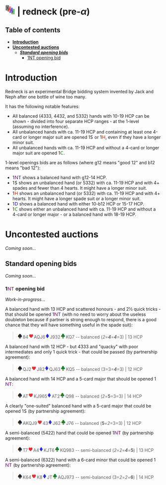 # ![redneck](https://raw.githubusercontent.com/aornota/redneck/main/src/resources/tpoc-32x32.png) | redneck (pre-_α_)


## Table of contents

* [**Introduction**](#Introduction)
* [**Uncontested auctions**](#Uncontested_auctions)
  * [_**Standard opening bids**_](#Standard_opening_bids)
    * [1NT opening bid](#1NT_opening_bid)

# <a name="Introduction"> Introduction

Redneck is an experimental Bridge bidding system invented by Jack and Neph after one bottle of wine too many.

It has the following notable features:

- All balanced (4333, 4432, and 5332) hands with 10-19 HCP can be shown - divided into four separate HCP ranges - at the 1-level (assuming no interference).
- All unbalanced hands with ca. 11-19 HCP and containing at least one 4-card or longer major suit are opened 1![S](https://raw.githubusercontent.com/aornota/redneck/main/src/resources/S.png) or 1![H](https://raw.githubusercontent.com/aornota/redneck/main/src/resources/H.png), even if they have a longer minor suit.
- All unbalanced hands with ca. 11-19 HCP and without a 4-card or longer major suit are opened 1![C](https://raw.githubusercontent.com/aornota/redneck/main/src/resources/C.png).

1-level openings bids are as follows (where g12 means "good 12" and b12 means "bad 12"):

- 1![NT](https://raw.githubusercontent.com/aornota/redneck/main/src/resources/NT.png) shows a balanced hand with g12-14 HCP.
- 1![S](https://raw.githubusercontent.com/aornota/redneck/main/src/resources/S.png) shows an unbalanced hand (or 5332) with ca. 11-19 HCP and with 4+ spades and fewer than 4 hearts. It might have a longer minor suit.
- 1![H](https://raw.githubusercontent.com/aornota/redneck/main/src/resources/H.png) shows an unbalanced hand (or 5332) with ca. 11-19 HCP and with 4+ hearts. It might have a longer spade suit or a longer minor suit.
- 1![D](https://raw.githubusercontent.com/aornota/redneck/main/src/resources/D.png) shows a balanced hand with either 10-b12 HCP or 15-17 HCP.
- 1![C](https://raw.githubusercontent.com/aornota/redneck/main/src/resources/C.png) shows either an unbalanced hand with ca. 11-19 HCP and without a 4-card or longer major - or a balanced hand with 18-19 HCP.



# <a name="Uncontested_auctions"> Uncontested auctions

_Coming soon..._




## <a name="Standard_opening_bids"> Standard opening bids

_Coming soon..._



### <a name="1NT_opening_bid"> 1![NT](https://raw.githubusercontent.com/aornota/redneck/main/src/resources/NT.png) opening bid

_Work-in-progress..._


A balanced hand with 13 HCP and scattered honours - and 2½ quick tricks - that should be opened 1![NT](https://raw.githubusercontent.com/aornota/redneck/main/src/resources/NT.png) (with no need to worry about the useless doubleton because if partner is strong enough to respond, there is a good chance that they will have something useful in the spade suit):

> ![spade](https://raw.githubusercontent.com/aornota/redneck/main/src/resources/spade.png)84![heart](https://raw.githubusercontent.com/aornota/redneck/main/src/resources/heart.png)AQJ6![diamond](https://raw.githubusercontent.com/aornota/redneck/main/src/resources/diamond.png)J932![club](https://raw.githubusercontent.com/aornota/redneck/main/src/resources/club.png)KQ7 -- balanced (_2_=_**4**_=_**4**_=3) | 13 HCP

A balanced hand with 12 HCP - but 4333 and "quacky" with poor intermediates and only 1 quick trick - that could be passed (by partnership agreement):

> ![spade](https://raw.githubusercontent.com/aornota/redneck/main/src/resources/spade.png)QJ2![heart](https://raw.githubusercontent.com/aornota/redneck/main/src/resources/heart.png)J82![diamond](https://raw.githubusercontent.com/aornota/redneck/main/src/resources/diamond.png)QJ63![club](https://raw.githubusercontent.com/aornota/redneck/main/src/resources/club.png)KQ5 -- balanced (3=3=_**4**_=3) | 12 HCP

A balanced hand with 14 HCP and a 5-card major that should be opened 1![NT](https://raw.githubusercontent.com/aornota/redneck/main/src/resources/NT.png):

> ![spade](https://raw.githubusercontent.com/aornota/redneck/main/src/resources/spade.png)AT![heart](https://raw.githubusercontent.com/aornota/redneck/main/src/resources/heart.png)KJ965![diamond](https://raw.githubusercontent.com/aornota/redneck/main/src/resources/diamond.png)AT2![club](https://raw.githubusercontent.com/aornota/redneck/main/src/resources/club.png)Q98 -- balanced (_2_=**5**=3=3) | 14 HCP

A clearly "one-suited" balanced hand with a 5-card major that could be opened 1![S](https://raw.githubusercontent.com/aornota/redneck/main/src/resources/S.png) (by partnership agreement):

> ![spade](https://raw.githubusercontent.com/aornota/redneck/main/src/resources/spade.png)AKQJ9![heart](https://raw.githubusercontent.com/aornota/redneck/main/src/resources/heart.png)43![diamond](https://raw.githubusercontent.com/aornota/redneck/main/src/resources/diamond.png)J62![club](https://raw.githubusercontent.com/aornota/redneck/main/src/resources/club.png)J76 -- balanced (**5**=_2_=3=3) | 12 HCP

A semi-balanced (5422) hand that could be opened 1![NT](https://raw.githubusercontent.com/aornota/redneck/main/src/resources/NT.png) (by partnership agreement):

> ![spade](https://raw.githubusercontent.com/aornota/redneck/main/src/resources/spade.png)T7![heart](https://raw.githubusercontent.com/aornota/redneck/main/src/resources/heart.png)A4![diamond](https://raw.githubusercontent.com/aornota/redneck/main/src/resources/diamond.png)KJT6![club](https://raw.githubusercontent.com/aornota/redneck/main/src/resources/club.png)KQ983 -- semi-balanced (_2_=_2_=_**4**_=**5**) | 13 HCP

A semi-balanced (6322) hand with a 6-card minor that could be opened 1![NT](https://raw.githubusercontent.com/aornota/redneck/main/src/resources/NT.png) (by partnership agreement):

> ![spade](https://raw.githubusercontent.com/aornota/redneck/main/src/resources/spade.png)K64![heart](https://raw.githubusercontent.com/aornota/redneck/main/src/resources/heart.png)K8![diamond](https://raw.githubusercontent.com/aornota/redneck/main/src/resources/diamond.png)JT![club](https://raw.githubusercontent.com/aornota/redneck/main/src/resources/club.png)AQJ973 -- semi-balanced (3=_2_=_2_=**6**) | 14 HCP
















